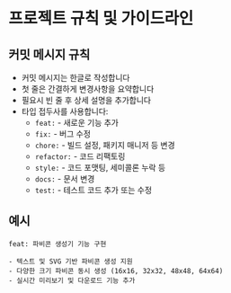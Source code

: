 # 프로젝트 규칙 및 가이드라인

## 커밋 메시지 규칙

- 커밋 메시지는 한글로 작성합니다
- 첫 줄은 간결하게 변경사항을 요약합니다
- 필요시 빈 줄 후 상세 설명을 추가합니다
- 타입 접두사를 사용합니다:
  - `feat:` - 새로운 기능 추가
  - `fix:` - 버그 수정
  - `chore:` - 빌드 설정, 패키지 매니저 등 변경
  - `refactor:` - 코드 리팩토링
  - `style:` - 코드 포맷팅, 세미콜론 누락 등
  - `docs:` - 문서 변경
  - `test:` - 테스트 코드 추가 또는 수정

## 예시
```
feat: 파비콘 생성기 기능 구현

- 텍스트 및 SVG 기반 파비콘 생성 지원
- 다양한 크기 파비콘 동시 생성 (16x16, 32x32, 48x48, 64x64)  
- 실시간 미리보기 및 다운로드 기능 추가
```